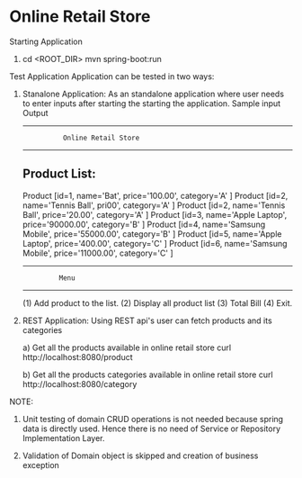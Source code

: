 # Online Retail Store
Starting Application
1)  cd <ROOT_DIR>
mvn spring-boot:run

Test Application
Application can be tested in two ways:

1) Stanalone Application: As an standalone application where user needs to enter inputs after starting the starting the application.
Sample input Output
	

	***********************************************
	             Online Retail Store
	***********************************************
	Product List:
	-------------
	Product [id=1, name='Bat', price='100.00', category='A' ]
	Product [id=2, name='Tennis Ball', pri00', category='A' ]
	Product [id=2, name='Tennis Ball', price='20.00', category='A' ]
	Product [id=3, name='Apple Laptop', price='90000.00', category='B' ]
	Product [id=4, name='Samsung Mobile', price='55000.00', category='B' ]
	Product [id=5, name='Apple Laptop', price='400.00', category='C' ]
	Product [id=6, name='Samsung Mobile', price='11000.00', category='C' ]

	--------------------------
	            Menu
	--------------------------
	(1) Add product to the list.
	(2) Display all product list
	(3) Total Bill
	(4) Exit.

2) REST Application: Using REST api's user can fetch products and its categories

	a) Get all the products available in online retail store
	curl http://localhost:8080/product

	b) Get all the products categories available in online retail store
	curl http://localhost:8080/category
	
NOTE:

1) Unit testing of domain CRUD operations is not needed because spring data is directly used. Hence there is no need of Service or Repository Implementation Layer.

2) Validation of Domain object is skipped and creation of business exception
